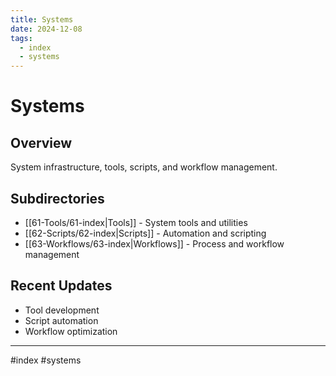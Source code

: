 ```yaml
---
title: Systems
date: 2024-12-08
tags:
  - index
  - systems
---
```


# Systems

## Overview
System infrastructure, tools, scripts, and workflow management.

## Subdirectories
- [[61-Tools/61-index|Tools]] - System tools and utilities
- [[62-Scripts/62-index|Scripts]] - Automation and scripting
- [[63-Workflows/63-index|Workflows]] - Process and workflow management

## Recent Updates
- Tool development
- Script automation
- Workflow optimization

---

#index #systems
